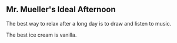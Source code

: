
## Mr. Mueller's Ideal Afternoon

The best way to relax after a long day is to draw and listen to music.

The best ice cream is vanilla.